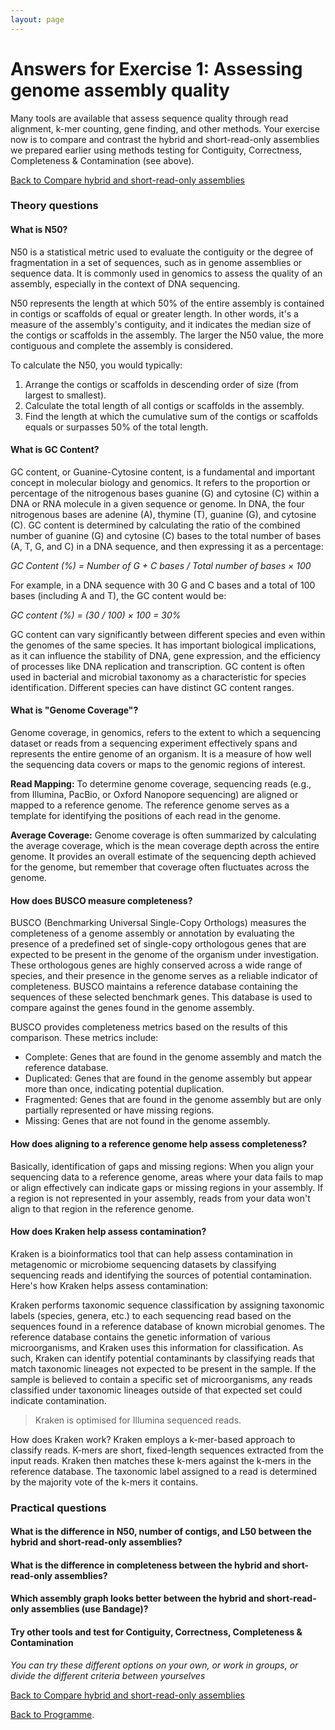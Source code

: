 ```yaml
---
layout: page
---
```


# Answers for Exercise 1: Assessing genome assembly quality 

Many tools are available that assess sequence quality through read alignment, k-mer counting, gene finding, and other methods. Your exercise now is to compare and contrast the hybrid and short-read-only assemblies we prepared earlier using methods testing for Contiguity, Correctness, Completeness & Contamination (see above).

[Back to Compare hybrid and short-read-only assemblies]({{site.baseurl}}/modules/sequence-analysis/genome-assembly-qc)

### Theory questions

#### What is N50?

N50 is a statistical metric used to evaluate the contiguity or the degree of fragmentation in a set of sequences, such as in genome assemblies or sequence data. It is commonly used in genomics to assess the quality of an assembly, especially in the context of DNA sequencing.

N50 represents the length at which 50% of the entire assembly is contained in contigs or scaffolds of equal or greater length. In other words, it's a measure of the assembly's contiguity, and it indicates the median size of the contigs or scaffolds in the assembly. The larger the N50 value, the more contiguous and complete the assembly is considered.

To calculate the N50, you would typically:

1. Arrange the contigs or scaffolds in descending order of size (from largest to smallest).
2. Calculate the total length of all contigs or scaffolds in the assembly.
3. Find the length at which the cumulative sum of the contigs or scaffolds equals or surpasses 50% of the total length.

#### What is GC Content?

GC content, or Guanine-Cytosine content, is a fundamental and important concept in molecular biology and genomics. It refers to the proportion or percentage of the nitrogenous bases guanine (G) and cytosine (C) within a DNA or RNA molecule in a given sequence or genome. In DNA, the four nitrogenous bases are adenine (A), thymine (T), guanine (G), and cytosine (C). GC content is determined by calculating the ratio of the combined number of guanine (G) and cytosine (C) bases to the total number of bases (A, T, G, and C) in a DNA sequence, and then expressing it as a percentage:

*GC Content (%) = Number of G + C bases / Total number of bases × 100*

For example, in a DNA sequence with 30 G and C bases and a total of 100 bases (including A and T), the GC content would be:

*GC content (%) = (30 / 100) × 100 = 30%*

GC content can vary significantly between different species and even within the genomes of the same species. It has important biological implications, as it can influence the stability of DNA, gene expression, and the efficiency of processes like DNA replication and transcription. GC content is often used in bacterial and microbial taxonomy as a characteristic for species identification. Different species can have distinct GC content ranges. 

#### What is "Genome Coverage"?

Genome coverage, in genomics, refers to the extent to which a sequencing dataset or reads from a sequencing experiment effectively spans and represents the entire genome of an organism. It is a measure of how well the 
sequencing data covers or maps to the genomic regions of interest. 

**Read Mapping:** To determine genome coverage, sequencing reads (e.g., from Illumina, PacBio, or Oxford Nanopore sequencing) are aligned or mapped to a reference genome. The reference genome serves as a template for identifying the positions of each read in the genome.

**Average Coverage:** Genome coverage is often summarized by calculating the average coverage, which is the mean coverage depth across the entire genome. It provides an overall estimate of the sequencing depth achieved for the genome, but remember that coverage often fluctuates across the genome.

#### How does BUSCO measure completeness?

BUSCO (Benchmarking Universal Single-Copy Orthologs) measures the completeness of a genome assembly or annotation by evaluating the presence of a predefined set of single-copy orthologous genes that are expected to be present in the genome of the organism under investigation. These orthologous genes are highly conserved across a wide range of species, and their presence in the genome serves as a reliable indicator of completeness. BUSCO maintains a reference database containing the sequences of these selected benchmark genes. This database is used to compare against the genes found in the genome assembly.

BUSCO provides completeness metrics based on the results of this comparison. These metrics include:

* Complete: Genes that are found in the genome assembly and match the reference database.
* Duplicated: Genes that are found in the genome assembly but appear more than once, indicating potential duplication.
* Fragmented: Genes that are found in the genome assembly but are only partially represented or have missing regions.
* Missing: Genes that are not found in the genome assembly.

#### How does aligning to a reference genome help assess completeness?

Basically, identification of gaps and missing regions: When you align your sequencing data to a reference genome, areas where your data fails to map or align effectively can indicate gaps or missing regions in your assembly. If a region is not represented in your assembly, reads from your data won't align to that region in the reference genome.

#### How does Kraken help assess contamination?

Kraken is a bioinformatics tool that can help assess contamination in metagenomic or microbiome sequencing datasets by classifying sequencing reads and identifying the sources of potential contamination. Here's how Kraken helps assess contamination:

Kraken performs taxonomic sequence classification by assigning taxonomic labels (species, genera, etc.) to each sequencing read based on the sequences found in a reference database of known microbial genomes. The reference database contains the genetic information of various microorganisms, and Kraken uses this information for classification. As such, Kraken can identify potential contaminants by classifying reads that match taxonomic lineages not expected to be present in the sample. If the sample is believed to contain a specific set of microorganisms, any reads classified under taxonomic lineages outside of that expected set could indicate contamination.

> Kraken is optimised for Illumina sequenced reads. 

How does Kraken work? Kraken employs a k-mer-based approach to classify reads. K-mers are short, fixed-length sequences extracted from the input reads. Kraken then matches these k-mers against the k-mers in the reference database. The taxonomic label assigned to a read is determined by the majority vote of the k-mers it contains.

### Practical questions

#### What is the difference in N50, number of contigs, and L50 between the hybrid and short-read-only assemblies?

#### What is the difference in completeness between the hybrid and short-read-only assemblies?

#### Which assembly graph looks better between the hybrid and short-read-only assemblies (use Bandage)?

#### Try other tools and test for Contiguity, Correctness, Completeness & Contamination

_You can try these different options on your own, or work in groups, or divide the different criteria between yourselves_ 

[Back to Compare hybrid and short-read-only assemblies]({{site.baseurl}}/modules/sequence-analysis/genome-assembly-qc)

[Back to Programme]({{site.baseurl}}/modules/sequence-analysis/programme/).